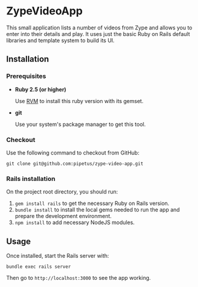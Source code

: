 # ZypeVideoApp

This small application lists a number of videos from Zype and allows you to enter into their details and play.
It uses just the basic Ruby on Rails default libraries and template system to build its UI.

## Installation

### Prerequisites

- **Ruby 2.5 (or higher)**

  Use [RVM](https://rvm.io/rvm/install) to install this ruby version with its gemset.

- **git**

  Use your system's package manager to get this tool.

### Checkout

Use the following command to checkout from GitHub:

```git clone git@github.com:pipetus/zype-video-app.git```

### Rails installation
On the project root directory, you should run:

1. `gem install rails` to get the necessary Ruby on Rails version.
2. `bundle install` to install the local gems needed to run the app and prepare the development environment.
3. `npm install` to add necessary NodeJS modules.

## Usage

Once installed, start the Rails server with:

```bundle exec rails server```

Then go to `http://localhost:3000` to see the app working.
